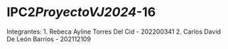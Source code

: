 # IPC2*ProyectoVJ2024*-16

Integrantes: 1. Rebeca Ayline Torres Del Cid - 202200341 2. Carlos David De León Barrios - 202112109
